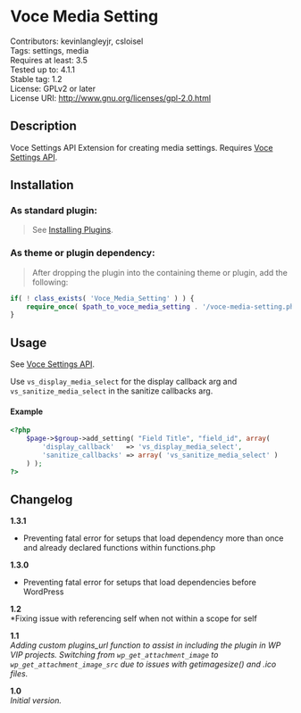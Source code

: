 Voce Media Setting
===================
Contributors: kevinlangleyjr, csloisel  
Tags: settings, media  
Requires at least: 3.5  
Tested up to: 4.1.1  
Stable tag: 1.2  
License: GPLv2 or later  
License URI: http://www.gnu.org/licenses/gpl-2.0.html  

## Description
Voce Settings API Extension for creating media settings. Requires [Voce Settings API](https://github.com/voceconnect/voce-settings-api).

## Installation

### As standard plugin:
> See [Installing Plugins](http://codex.wordpress.org/Managing_Plugins#Installing_Plugins).

### As theme or plugin dependency:
> After dropping the plugin into the containing theme or plugin, add the following:
```php
if( ! class_exists( 'Voce_Media_Setting' ) ) {
    require_once( $path_to_voce_media_setting . '/voce-media-setting.php' );
}
```

## Usage
See [Voce Settings API](https://github.com/voceconnect/voce-settings-api). 

Use `vs_display_media_select` for the display callback arg and `vs_sanitize_media_select` in the sanitize callbacks arg.

#### Example

```php
<?php
    $page->$group->add_setting( "Field Title", "field_id", array(
        'display_callback'   => 'vs_display_media_select',
        'sanitize_callbacks' => array( 'vs_sanitize_media_select' )
    ) );
?>
```

## Changelog

**1.3.1**
* Preventing fatal error for setups that load dependency more than once and already declared functions within functions.php

**1.3.0**
* Preventing fatal error for setups that load dependencies before WordPress

**1.2**  
*Fixing issue with referencing self when not within a scope for self

**1.1**  
*Adding custom plugins_url function to assist in including the plugin in WP VIP projects.*
*Switching from `wp_get_attachment_image` to `wp_get_attachment_image_src` due to issues with getimagesize() and .ico files.*

**1.0**  
*Initial version.*